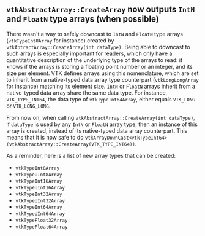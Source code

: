 ## `vtkAbstractArray::CreateArray` now outputs `IntN` and `FloatN` type arrays (when possible)

There wasn't a way to safely downcast to `IntN` and `FloatN` type arrays (`vtkTypeInt8Array` for
instance) created by `vtkAbtractArray::CreateArray(int dataType)`. Being able to downcast to such
arrays is especially important for readers, which only have a quantitative description of the
underlying type of the arrays to read: it knows if the arrays is storing a floating point number or
an integer, and its size per element. VTK defines arrays using this nomenclature,
which are set to inherit from a native-typed data array type counterpart
(`vtkLongLongArray` for instance) matching its element size.
`IntN` or `FloatN` arrays inherit from a native-typed data array share the same
data type. For instance, `VTK_TYPE_INT64`, the data type of
`vtkTypeInt64Array`, either equals `VTK_LONG` or `VTK_LONG_LONG`.

From now on, when calling `vtkAbstractArray::CreateArray(int dataType)`, if `dataType` is
used by any `IntN` or `FloatN` array type, then an instance of this array is created, instead of its
native-typed data array counterpart. This means that it is now safe to do
`vtkArrayDownCast<vtkTypeInt64>(vtkAbstractArray::CreateArray(VTK_TYPE_INT64))`.

As a reminder, here is a list of new array types that can be created:
* `vtkTypeInt8Array`
* `vtkTypeUInt8Array`
* `vtkTypeInt16Array`
* `vtkTypeUInt16Array`
* `vtkTypeInt32Array`
* `vtkTypeUInt32Array`
* `vtkTypeInt64Array`
* `vtkTypeUInt64Array`
* `vtkTypeFloat32Array`
* `vtkTypeFloat64Array`
